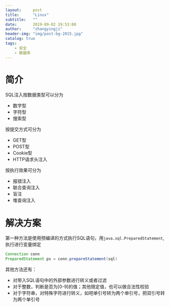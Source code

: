 ```yaml
---
layout:     post
title:      "Linux"
subtitle:   ""
date:       2019-09-02 19:53:00
author:     "zhangyingji"
header-img: "img/post-bg-2015.jpg"
catalog: true
tags:
    - 安全
    - 数据库
---
```


# 简介

SQL注入按数据类型可以分为

- 数字型
- 字符型
- 搜索型

按提交方式可分为

- GET型
- POST型
- Cookie型
- HTTP请求头注入

按执行效果可分为

- 报错注入
- 联合查询注入
- 盲注
- 堆查询注入

# 解决方案

第一种方法是使用预编译的方式执行SQL语句，用`java.sql.PreparedStatement`,执行进行变量绑定

```java
Connection conn
PreparedStatement ps = conn.prepareStatement(sql)

```

其他方法还有：

- 对带入SQL语句中的外部参数进行转义或者过滤
- 对于整数，判断是否为[0-9]的值；其他限定值，也可以做合法性校验
- 对于字符串，对特殊字符进行转义，如吧单引号转为两个单引号，把双引号转为两个单引号